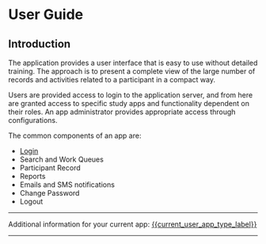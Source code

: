 # User Guide

## Introduction

The application provides a user interface that is easy to use without detailed training. The approach is to present a complete view of the large number of records and activities related to a participant in a compact way.

Users are provided access to login to the application server, and from here are granted access to specific study apps and functionality dependent on their roles. An app administrator provides appropriate access through configurations.

The common components of an app are:

- [Login](login.md)
- Search and Work Queues
- Participant Record
- Reports
- Emails and SMS notifications
- Change Password
- Logout

---

Additional information for your current app: [{{current_user_app_type_label}}](../../app_reference/{{current_user_app_type_name::lowercase::id_underscore}}/0_introduction.md)

---
